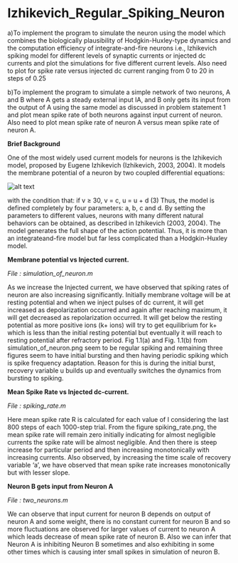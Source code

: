 # Izhikevich_Regular_Spiking_Neuron


a)To implement the program to simulate the neuron using the model which combines the biologically
plausibility of Hodgkin-Huxley-type dynamics and the computation efficiency of integrate-and-fire neurons
i.e., Izhikevich spiking model for different levels of synaptic currents or injected dc currents and plot the
simulations for five different current levels. Also need to plot for spike rate versus injected dc current
ranging from 0 to 20 in steps of 0.25


b)To implement the program to simulate a simple network of two neurons, A and B where A gets a steady
external input IA, and B only gets its input from the output of A using the same model as discussed in
problem statement 1 and plot mean spike rate of both neurons against input current of neuron. Also need to
plot mean spike rate of neuron A versus mean spike rate of neuron A.
 
 **Brief Background**
 
 
One of the most widely used current models for neurons is the Izhikevich model, proposed by Eugene Izhikevich
(Izhikevich, 2003, 2004). It models the membrane potential of a neuron by two coupled differential
equations:

![alt text](https://raw.githubusercontent.com/username/projectname/branch/path/to/img.png)

with the condition that:
if v ≥ 30, v = c, u = u + d (3)
Thus, the model is defined completely by four parameters: a, b, c and d. By setting the parameters to
different values, neurons with many different natural behaviors can be obtained, as described in Izhikevich
(2003, 2004). The model generates the full shape of the action potential. Thus, it is more than an integrateand-fire
model but far less complicated than a Hodgkin-Huxley model.

**Membrane potential vs Injected current.**


*File : simulation_of_neuron.m*


As we increase the Injected current, we have observed that spiking rates of neuron are also increasing significantly. Initially membrane voltage will be at resting potential and when we inject pulses of dc current, it will get increased as depolarization occurred and again after reaching maximum, it will get decreased as repolarization occurred. It will get below the resting potential as more positive ions (k+ ions) will try to get equilibrium for k+ which is less than the initial resting potential but eventually it will reach to resting potential after refractory period. Fig 1.1(a) and Fig. 1.1(b) from simulation_of_neuron.png seem to be regular spiking and remaining three figures seem to have initial bursting and then having periodic spiking which is spike frequency adaptation. Reason for this is during the initial burst, recovery variable u builds up and eventually switches the dynamics from bursting to spiking.

**Mean Spike Rate vs Injected dc-current.** 


*File : spiking_rate.m*


Here mean spike rate R is calculated for each value of I considering the last 800 steps of each 1000-step trial. From the figure spiking_rate.png, the mean spike rate will remain zero initially indicating for almost negligible currents the spike rate will be almost negligible. And then there is steep increase for particular period and then increasing monotonically with increasing currents. Also observed, by increasing the time scale of recovery variable ‘a’, we have observed that mean spike rate increases monotonically but with lesser slope. 

**Neuron B gets input from Neuron A**


*File : two_neurons.m*


We can observe that input current for neuron B depends on output of neuron A and some weight, there is no constant current for neuron B and so more fluctuations are observed for larger values of current to neuron A which leads decrease of mean spike rate of neuron B. Also we can infer that Neuron A is inhibiting Neuron B sometimes and also exhibiting in some other times which is causing inter small spikes in simulation of neuron B.



